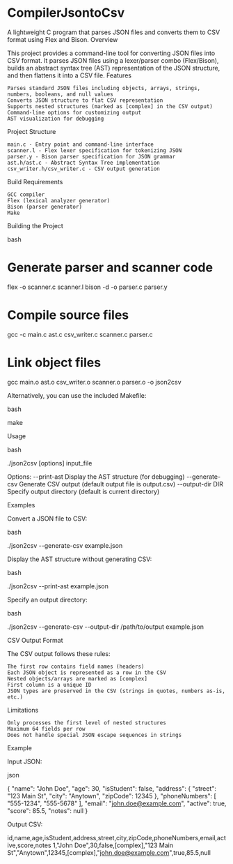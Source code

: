 # CompilerJsontoCsv
A lightweight C program that parses JSON files and converts them to CSV format using Flex and Bison.
Overview

This project provides a command-line tool for converting JSON files into CSV format. It parses JSON files using a lexer/parser combo (Flex/Bison), builds an abstract syntax tree (AST) representation of the JSON structure, and then flattens it into a CSV file.
Features

    Parses standard JSON files including objects, arrays, strings, numbers, booleans, and null values
    Converts JSON structure to flat CSV representation
    Supports nested structures (marked as [complex] in the CSV output)
    Command-line options for customizing output
    AST visualization for debugging

Project Structure

    main.c - Entry point and command-line interface
    scanner.l - Flex lexer specification for tokenizing JSON
    parser.y - Bison parser specification for JSON grammar
    ast.h/ast.c - Abstract Syntax Tree implementation
    csv_writer.h/csv_writer.c - CSV output generation

Build Requirements

    GCC compiler
    Flex (lexical analyzer generator)
    Bison (parser generator)
    Make

Building the Project

bash

# Generate parser and scanner code
flex -o scanner.c scanner.l
bison -d -o parser.c parser.y

# Compile source files
gcc -c main.c ast.c csv_writer.c scanner.c parser.c

# Link object files
gcc main.o ast.o csv_writer.o scanner.o parser.o -o json2csv

Alternatively, you can use the included Makefile:

bash

make

Usage

bash

./json2csv [options] input_file

Options:
  --print-ast      Display the AST structure (for debugging)
  --generate-csv   Generate CSV output (default output file is output.csv)
  --output-dir DIR Specify output directory (default is current directory)

Examples

Convert a JSON file to CSV:

bash

./json2csv --generate-csv example.json

Display the AST structure without generating CSV:

bash

./json2csv --print-ast example.json

Specify an output directory:

bash

./json2csv --generate-csv --output-dir /path/to/output example.json

CSV Output Format

The CSV output follows these rules:

    The first row contains field names (headers)
    Each JSON object is represented as a row in the CSV
    Nested objects/arrays are marked as [complex]
    First column is a unique ID
    JSON types are preserved in the CSV (strings in quotes, numbers as-is, etc.)

Limitations

    Only processes the first level of nested structures
    Maximum 64 fields per row
    Does not handle special JSON escape sequences in strings

Example

Input JSON:

json

{
  "name": "John Doe",
  "age": 30,
  "isStudent": false,
  "address": {
    "street": "123 Main St",
    "city": "Anytown",
    "zipCode": 12345
  },
  "phoneNumbers": [
    "555-1234",
    "555-5678"
  ],
  "email": "john.doe@example.com",
  "active": true,
  "score": 85.5,
  "notes": null
}

Output CSV:

id,name,age,isStudent,address,street,city,zipCode,phoneNumbers,email,active,score,notes
1,"John Doe",30,false,[complex],"123 Main St","Anytown",12345,[complex],"john.doe@example.com",true,85.5,null
